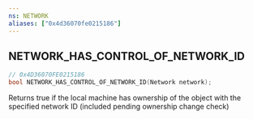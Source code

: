 ```yaml
---
ns: NETWORK
aliases: ["0x4d36070fe0215186"]
---
```

## NETWORK_HAS_CONTROL_OF_NETWORK_ID

```c
// 0x4D36070FE0215186
bool NETWORK_HAS_CONTROL_OF_NETWORK_ID(Network network);
```

Returns true if the local machine has ownership of the object with the specified network ID (included pending ownership change check)

